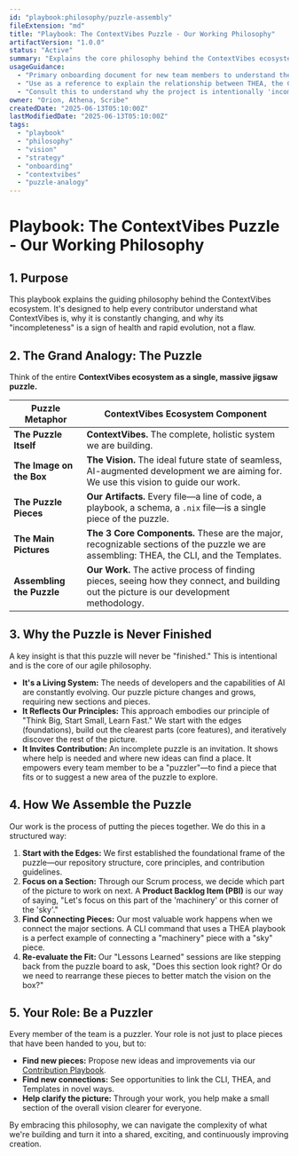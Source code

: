 ```yaml
---
id: "playbook:philosophy/puzzle-assembly"
fileExtension: "md"
title: "Playbook: The ContextVibes Puzzle - Our Working Philosophy"
artifactVersion: "1.0.0"
status: "Active"
summary: "Explains the core philosophy behind the ContextVibes ecosystem using the 'puzzle' analogy. This playbook helps team members understand the project's vision, its components, and why it is intentionally dynamic and evolving."
usageGuidance:
  - "Primary onboarding document for new team members to understand the project's strategic vision."
  - "Use as a reference to explain the relationship between THEA, the CLI, and Templates."
  - "Consult this to understand why the project is intentionally 'incomplete' and how we approach its continuous improvement."
owner: "Orion, Athena, Scribe"
createdDate: "2025-06-13T05:10:00Z"
lastModifiedDate: "2025-06-13T05:10:00Z"
tags:
  - "playbook"
  - "philosophy"
  - "vision"
  - "strategy"
  - "onboarding"
  - "contextvibes"
  - "puzzle-analogy"
---
```

# Playbook: The ContextVibes Puzzle - Our Working Philosophy

## 1. Purpose

This playbook explains the guiding philosophy behind the ContextVibes ecosystem. It's designed to help every contributor understand what ContextVibes is, why it is constantly changing, and why its "incompleteness" is a sign of health and rapid evolution, not a flaw.

## 2. The Grand Analogy: The Puzzle

Think of the entire **ContextVibes ecosystem as a single, massive jigsaw puzzle.**

| Puzzle Metaphor            | ContextVibes Ecosystem Component                                                                                                   |
| -------------------------- | ---------------------------------------------------------------------------------------------------------------------------------- |
| **The Puzzle Itself**      | **ContextVibes.** The complete, holistic system we are building.                                                                     |
| **The Image on the Box**   | **The Vision.** The ideal future state of seamless, AI-augmented development we are aiming for. We use this vision to guide our work. |
| **The Puzzle Pieces**      | **Our Artifacts.** Every file—a line of code, a playbook, a schema, a `.nix` file—is a single piece of the puzzle.                    |
| **The Main Pictures**      | **The 3 Core Components.** These are the major, recognizable sections of the puzzle we are assembling: THEA, the CLI, and the Templates. |
| **Assembling the Puzzle**  | **Our Work.** The active process of finding pieces, seeing how they connect, and building out the picture is our development methodology. |

## 3. Why the Puzzle is Never Finished

A key insight is that this puzzle will never be "finished." This is intentional and is the core of our agile philosophy.

*   **It's a Living System:** The needs of developers and the capabilities of AI are constantly evolving. Our puzzle picture changes and grows, requiring new sections and pieces.
*   **It Reflects Our Principles:** This approach embodies our principle of "Think Big, Start Small, Learn Fast." We start with the edges (foundations), build out the clearest parts (core features), and iteratively discover the rest of the picture.
*   **It Invites Contribution:** An incomplete puzzle is an invitation. It shows where help is needed and where new ideas can find a place. It empowers every team member to be a "puzzler"—to find a piece that fits or to suggest a new area of the puzzle to explore.

## 4. How We Assemble the Puzzle

Our work is the process of putting the pieces together. We do this in a structured way:

1.  **Start with the Edges:** We first established the foundational frame of the puzzle—our repository structure, core principles, and contribution guidelines.
2.  **Focus on a Section:** Through our Scrum process, we decide which part of the picture to work on next. A **Product Backlog Item (PBI)** is our way of saying, "Let's focus on this part of the 'machinery' or this corner of the 'sky'."
3.  **Find Connecting Pieces:** Our most valuable work happens when we connect the major sections. A CLI command that uses a THEA playbook is a perfect example of connecting a "machinery" piece with a "sky" piece.
4.  **Re-evaluate the Fit:** Our "Lessons Learned" sessions are like stepping back from the puzzle board to ask, "Does this section look right? Or do we need to rearrange these pieces to better match the vision on the box?"

## 5. Your Role: Be a Puzzler

Every member of the team is a puzzler. Your role is not just to place pieces that have been handed to you, but to:

*   **Find new pieces:** Propose new ideas and improvements via our [Contribution Playbook](contribution-and-improvement-playbook.md).
*   **Find new connections:** See opportunities to link the CLI, THEA, and Templates in novel ways.
*   **Help clarify the picture:** Through your work, you help make a small section of the overall vision clearer for everyone.

By embracing this philosophy, we can navigate the complexity of what we're building and turn it into a shared, exciting, and continuously improving creation.
